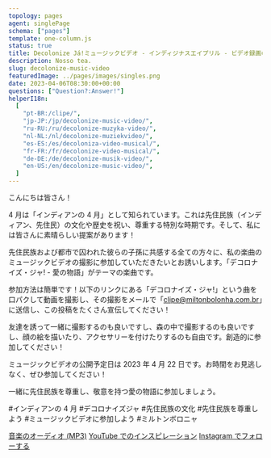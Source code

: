```yaml
---
topology: pages
agent: singlePage
schema: ["pages"]
template: one-column.js
status: true
title: Decolonize Já!ミュージックビデオ - インディジナスエイプリル - ビデオ録画のための呼びかけ
description: Nosso tea.
slug: decolonize-music-video
featuredImage: ../pages/images/singles.png
date: 2023-04-06T08:30:00+00:00
questions: ["Question?:Answer!"]
helperI18n:
  [
    "pt-BR:/clipe/",
    "jp-JP:/jp/decolonize-music-video/",
    "ru-RU:/ru/decolonize-muzyka-video/",
    "nl-NL:/nl/decolonize-muziekvideo/",
    "es-ES:/es/decoloniza-video-musical/",
    "fr-FR:/fr/decolonize-video-musical/",
    "de-DE:/de/decolonize-musik-video/",
    "en-US:/en/decolonize-music-video/",
  ]
---
```


こんにちは皆さん！

4 月は「インディアンの 4 月」として知られています。これは先住民族（インディアン、先住民）の文化や歴史を祝い、尊重する特別な時期です。そして、私には皆さんに素晴らしい提案があります！

先住民族および都市で囚われた彼らの子孫に共感する全ての方々に、私の楽曲のミュージックビデオの撮影に参加していただきたいとお誘いします。「デコロナイズ・ジャ! - 愛の物語」がテーマの楽曲です。

参加方法は簡単です！以下のリンクにある「デコロナイズ・ジャ!」という曲を口パクして動画を撮影し、その撮影をメールで「clipe@miltonbolonha.com.br」に送信し、この投稿をたくさん宣伝してください！

友達を誘って一緒に撮影するのも良いですし、森の中で撮影するのも良いですし、顔の絵を描いたり、アクセサリーを付けたりするのも自由です。創造的に参加してください！

ミュージックビデオの公開予定日は 2023 年 4 月 22 日です。お時間をお見逃しなく、ぜひ参加してください！

一緒に先住民族を尊重し、敬意を持つ愛の物語に参加しましょう。

#インディアンの 4 月 #デコロナイズジャ #先住民族の文化 #先住民族を尊重しよう #ミュージックビデオに参加しよう #ミルトンボロニャ

[音楽のオーディオ (MP3)](https://miltonbolonha.com.br/decolonize-ja.mp3)
[YouTube でのインスピレーション](https://www.youtube.com/watch?v=2oPCV6kCNE0)
[Instagram でフォローする](https://instagram.com/miltonbolonha_)
